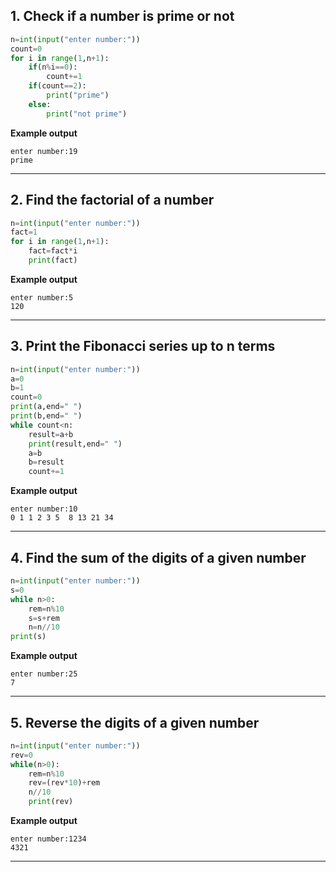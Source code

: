 ## 1. Check if a number is prime or not 

```python
n=int(input("enter number:"))
count=0
for i in range(1,n+1):
    if(n%i==0):
        count+=1
    if(count==2):
        print("prime")
    else:
        print("not prime")
```

**Example output**

```
enter number:19
prime
```

---

## 2. Find the factorial of a number

```python
n=int(input("enter number:"))
fact=1
for i in range(1,n+1):
    fact=fact*i
    print(fact)
```

**Example output**

```
enter number:5
120
```

---

## 3. Print the Fibonacci series up to n terms

```python
n=int(input("enter number:"))
a=0
b=1
count=0
print(a,end=" ")
print(b,end=" ")
while count<n:
    result=a+b
    print(result,end=" ")
    a=b
    b=result
    count+=1
```

**Example output**
```
enter number:10
0 1 1 2 3 5  8 13 21 34
```

---

## 4. Find the sum of the digits of a given number

```python
n=int(input("enter number:"))
s=0
while n>0:
    rem=n%10
    s=s+rem
    n=n//10
print(s)
```

**Example output**
```
enter number:25
7
```

---

## 5. Reverse the digits of a given number

```python
n=int(input("enter number:"))
rev=0
while(n>0):
    rem=n%10
    rev=(rev*10)+rem
    n//10
    print(rev)
```

**Example output**
```
enter number:1234
4321
```

---



